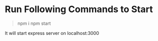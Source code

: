 # Run Following Commands to Start

> npm i
> npm start

It will start express server on localhost:3000
